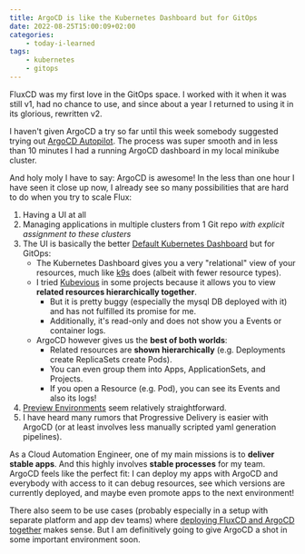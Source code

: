 ```yaml
---
title: ArgoCD is like the Kubernetes Dashboard but for GitOps
date: 2022-08-25T15:00:09+02:00
categories:
    - today-i-learned
tags:
    - kubernetes
    - gitops
---
```


FluxCD was my first love in the GitOps space.
I worked with it when it was still v1, had no chance to use, and since about a year I returned to using it in its glorious, rewritten v2.

I haven't given ArgoCD a try so far until this week somebody suggested trying out [ArgoCD Autopilot](https://argocd-autopilot.readthedocs.io/en/stable/).
The process was super smooth and in less than 10 minutes I had a running ArgoCD dashboard in my local minikube cluster.

And holy moly I have to say:
ArgoCD is awesome!
In the less than one hour I have seen it close up now, I already see so many possibilities that are hard to do when you try to scale Flux:

1. Having a UI at all
1. Managing applications in multiple clusters from 1 Git repo *with explicit assignment to these clusters*
1. The UI is basically the better [Default Kubernetes Dashboard](https://kubernetes.io/docs/tasks/access-application-cluster/web-ui-dashboard/) but for GitOps:
    * The Kubernetes Dashboard gives you a very "relational" view of your resources, much like [k9s](https://k9scli.io/) does (albeit with fewer resource types).
    * I tried [Kubevious](https://github.com/kubevious/kubevious) in some projects because it allows you to view **related resources hierarchically together**.
        * But it is pretty buggy (especially the mysql DB deployed with it) and has not fulfilled its promise for me.
        * Additionally, it's read-only and does not show you a Events or container logs.
    * ArgoCD however gives us the **best of both worlds**:
        * Related resources are **shown hierarchically** (e.g. Deployments create ReplicaSets create Pods).
        * You can even group them into Apps, ApplicationSets, and Projects.
        * If you open a Resource (e.g. Pod), you can see its Events and also its logs!
1. [Preview Environments](https://argo-cd.readthedocs.io/en/stable/operator-manual/applicationset/Generators-Pull-Request/) seem relatively straightforward.
1. I have heard many rumors that Progressive Delivery is easier with ArgoCD (or at least involves less manually scripted yaml generation pipelines).

As a Cloud Automation Engineer, one of my main missions is to **deliver stable apps**.
And this highly involves **stable processes** for my team.
ArgoCD feels like the perfect fit:
I can deploy my apps with ArgoCD and everybody with access to it can debug resources, see which versions are currently deployed, and maybe even promote apps to the next environment!

There also seem to be use cases (probably especially in a setup with separate platform and app dev teams) where [deploying FluxCD and ArgoCD together](https://youtu.be/QNAiIJRIVWA?t=731) makes sense.
But I am definitively going to give ArgoCD a shot in some important environment soon.
